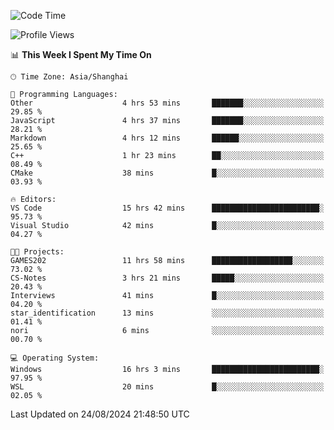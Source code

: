 <!--START_SECTION:waka-->
![Code Time](http://img.shields.io/badge/Code%20Time-1%2C925%20hrs%201%20min-blue)

![Profile Views](http://img.shields.io/badge/Profile%20Views-4-blue)

📊 **This Week I Spent My Time On** 

```text
🕑︎ Time Zone: Asia/Shanghai

💬 Programming Languages: 
Other                    4 hrs 53 mins       ███████░░░░░░░░░░░░░░░░░░   29.85 % 
JavaScript               4 hrs 37 mins       ███████░░░░░░░░░░░░░░░░░░   28.21 % 
Markdown                 4 hrs 12 mins       ██████░░░░░░░░░░░░░░░░░░░   25.65 % 
C++                      1 hr 23 mins        ██░░░░░░░░░░░░░░░░░░░░░░░   08.49 % 
CMake                    38 mins             █░░░░░░░░░░░░░░░░░░░░░░░░   03.93 % 

🔥 Editors: 
VS Code                  15 hrs 42 mins      ████████████████████████░   95.73 % 
Visual Studio            42 mins             █░░░░░░░░░░░░░░░░░░░░░░░░   04.27 % 

🐱‍💻 Projects: 
GAMES202                 11 hrs 58 mins      ██████████████████░░░░░░░   73.02 % 
CS-Notes                 3 hrs 21 mins       █████░░░░░░░░░░░░░░░░░░░░   20.43 % 
Interviews               41 mins             █░░░░░░░░░░░░░░░░░░░░░░░░   04.20 % 
star_identification      13 mins             ░░░░░░░░░░░░░░░░░░░░░░░░░   01.41 % 
nori                     6 mins              ░░░░░░░░░░░░░░░░░░░░░░░░░   00.70 % 

💻 Operating System: 
Windows                  16 hrs 3 mins       ████████████████████████░   97.95 % 
WSL                      20 mins             █░░░░░░░░░░░░░░░░░░░░░░░░   02.05 % 
```


 Last Updated on 24/08/2024 21:48:50 UTC
<!--END_SECTION:waka-->